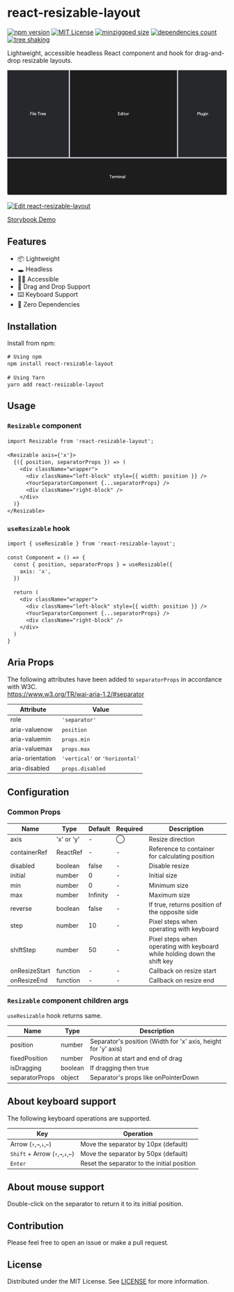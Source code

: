 # react-resizable-layout

[![npm version](https://badge.fury.io/js/react-resizable-layout.svg)](http://badge.fury.io/js/react-resizable-layout)
[![MIT License](http://img.shields.io/badge/license-MIT-blue.svg?style=flat)](LICENSE)
[![minziggped size](https://badgen.net/bundlephobia/minzip/react-resizable-layout)](https://bundlephobia.com/package/react-resizable-layout)
[![dependencies count](https://badgen.net/bundlephobia/dependency-count/react-resizable-layout)](https://bundlephobia.com/package/react-resizable-layout)
[![tree shaking](https://badgen.net/bundlephobia/tree-shaking/react-resizable-layout)](https://bundlephobia.com/package/react-resizable-layout)

Lightweight, accessible headless React component and hook for drag-and-drop resizable layouts.

![Hero Image](./hero.gif)

[![Edit react-resizable-layout](https://codesandbox.io/static/img/play-codesandbox.svg)](https://codesandbox.io/s/react-resizable-layout-jy3vhk?fontsize=14&hidenavigation=1&theme=dark)

[Storybook Demo](https://ryosogawa.github.io/react-resizable-layout/)

## Features

- 📦 Lightweight
- 🕳 Headless
- 🫶🏽 Accessible 
- 🤏 Drag and Drop Support
- ⌨️ Keyboard Support
- 🫙 Zero Dependencies
  

## Installation

Install from npm:

```
# Using npm
npm install react-resizable-layout

# Using Yarn
yarn add react-resizable-layout
```
  

## Usage
### `Resizable` component

```tsx
import Resizable from 'react-resizable-layout';

<Resizable axis={'x'}>
  {({ position, separatorProps }) => (
    <div className="wrapper">
      <div className="left-block" style={{ width: position }} />
      <YourSeparatorComponent {...separatorProps} />
      <div className="right-block" />
    </div>
  )}
</Resizable>
```

### `useResizable` hook

```tsx
import { useResizable } from 'react-resizable-layout';

const Component = () => {
  const { position, separatorProps } = useResizable({
    axis: 'x',
  })

  return (
    <div className="wrapper">
      <div className="left-block" style={{ width: position }} />
      <YourSeparatorComponent {...separatorProps} />
      <div className="right-block" />
    </div>
  )
}
```
  

## Aria Props
The following attributes have been added to `separatorProps` in accordance with W3C.  
https://www.w3.org/TR/wai-aria-1.2/#separator

| Attribute        | Value                          |
|------------------|--------------------------------|
| role             | `'separator'`                  |
| aria-valuenow    | `position`                     |
| aria-valuemin    | `props.min`                    |
| aria-valuemax    | `props.max`                    |
| aria-orientation | `'vertical'` or `'horizontal'` |
| aria-disabled    | `props.disabled`               |
  

## Configuration

### Common Props

| Name          | Type                    | Default  | Required | Description                                                               |
|---------------|-------------------------|----------|----------|---------------------------------------------------------------------------|
| axis          | 'x' or 'y'              | -        | ◯        | Resize direction                                                          |
| containerRef  | ReactRef<HTMLElement>   | -        | -        | Reference to container for calculating position                           |
| disabled      | boolean                 | false    | -        | Disable resize                                                            |
| initial       | number                  | 0        | -        | Initial size                                                              |
| min           | number                  | 0        | -        | Minimum size                                                              |
| max           | number                  | Infinity | -        | Maximum size                                                              |
| reverse       | boolean                 | false    | -        | If true, returns position of the opposite side                            |
| step          | number                  | 10       | -        | Pixel steps when operating with keyboard                                  |
| shiftStep     | number                  | 50       | -        | Pixel steps when operating with keyboard while holding down the shift key |
| onResizeStart | function                | -        | -        | Callback on resize start                                                  |
| onResizeEnd   | function                | -        | -        | Callback on resize end                                                    |

### `Resizable` component children args

`useResizable` hook returns same.

| Name           | Type    | Description                                                    |
|----------------|---------|----------------------------------------------------------------|
| position       | number  | Separator's position (Width for 'x' axis, height for 'y' axis) |
| fixedPosition  | number  | Position at start and end of drag                              |
| isDragging     | boolean | If dragging then true                                          |
| separatorProps | object  | Separator's props like onPointerDown                           |
  

## About keyboard support
The following keyboard operations are supported.

| Key                               | Operation                                   |
|-----------------------------------|---------------------------------------------|
| Arrow (`↑`,`→`,`↓`,`←`)           | Move the separator by 10px (default)        |
| `Shift` + Arrow (`↑`,`→`,`↓`,`←`) | Move the separator by 50px (default)        |
| `Enter`                           | Reset the separator to the initial position |
  

## About mouse support
Double-click on the separator to return it to its initial position.
  

## Contribution

Please feel free to open an issue or make a pull request.
  

## License

Distributed under the MIT License. See [LICENSE](./LICENSE) for more information.
